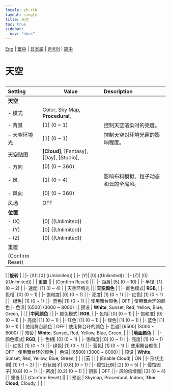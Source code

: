 ```yaml
---
locale: zh-rCN
layout: single
title: 天空
toc: true
sidebar:
  nav: "docs"
---
```

[Eng](/dancexr/menu/2025.4/scene/sky) | [繁中](/tw/dancexr/menu/2025.4/scene/sky) | [日本語](/jp/dancexr/menu/2025.4/scene/sky) | [한국어](/kr/dancexr/menu/2025.4/scene/sky) | [简中](/zh/dancexr/menu/2025.4/scene/sky)

# 天空

## 

| Setting | Value | Description |
| :--- | --- | :--- |
|**天空** | | 
|- 模式|  Color,  Sky Map,  **Procedural**,  | 
|- 背景| [1] (0 ~ 1) | 控制天空渲染时的亮度。
|- 天空环境光| [1] (0 ~ 1) | 控制天空对环境光照的影响程度。
| 天空贴图 |  **[Cloud]**,  [Fantasy],  [Day],  [Studio],  |  |
|- 方向| [0] (0 ~ 360) | 
|- 风| [1] (0 ~ 4) | 影响布料模拟、粒子动态和云的全局风。
|- 风向| [0] (0 ~ 360) | 
| 风场 | OFF | 
|**位置** | | 
|- (X)| [0] ((Unlimited)) | 
|- (Y)| [0] ((Unlimited)) | 
|- (Z)| [0] ((Unlimited)) | 
| 重置 || 
| (Confirm Reset) || 
|
|**旋转** | | 
|- (X)| [0] ((Unlimited)) | 
|- (Y)| [0] ((Unlimited)) | 
|- (Z)| [0] ((Unlimited)) | 
| 重置 || 
| (Confirm Reset) || 
|
|- 距离| [5] (0 ~ 10) | 
|- 半径| [1] (0 ~ 2) | 
|- 速度| [1] (0 ~ 4) | 
| 天空环境光 || 
|**天空颜色** | | 
|- 颜色模式|  **RGB**,  | 
|- 色相| [0] (0 ~ 1) | 
|- 饱和度| [0] (0 ~ 1) | 
|- 亮度| [1] (0 ~ 1) | 
|- 红色| [1] (0 ~ 1) | 
|- 绿色| [1] (0 ~ 1) | 
|- 蓝色| [1] (0 ~ 1) | 
| 使用舞台颜色 | OFF | 使用舞台环的颜色
|- 色温| [6500] (3000 ~ 8000) | 
| 预设 |  **White**,  Sunset,  Red,  Yellow,  Blue,  Green,  |  |
|
|**中间颜色** | | 
|- 颜色模式|  **RGB**,  | 
|- 色相| [0] (0 ~ 1) | 
|- 饱和度| [0] (0 ~ 1) | 
|- 亮度| [1] (0 ~ 1) | 
|- 红色| [1] (0 ~ 1) | 
|- 绿色| [1] (0 ~ 1) | 
|- 蓝色| [1] (0 ~ 1) | 
| 使用舞台颜色 | OFF | 使用舞台环的颜色
|- 色温| [6500] (3000 ~ 8000) | 
| 预设 |  **White**,  Sunset,  Red,  Yellow,  Blue,  Green,  |  |
|
|**地面颜色** | | 
|- 颜色模式|  **RGB**,  | 
|- 色相| [0] (0 ~ 1) | 
|- 饱和度| [0] (0 ~ 1) | 
|- 亮度| [1] (0 ~ 1) | 
|- 红色| [1] (0 ~ 1) | 
|- 绿色| [1] (0 ~ 1) | 
|- 蓝色| [1] (0 ~ 1) | 
| 使用舞台颜色 | OFF | 使用舞台环的颜色
|- 色温| [6500] (3000 ~ 8000) | 
| 预设 |  **White**,  Sunset,  Red,  Yellow,  Blue,  Green,  |  |
|
|**云** | | 
| (Enable Cloud) | ON | 
|- 形状比例| [1] (-1 ~ 2) | 
|- 形状因子| [0.8] (0 ~ 1) | 
|- 侵蚀比例| [2] (0 ~ 5) | 
|- 侵蚀因子| [0.8] (0 ~ 1) | 
|- 密度| [0.2] (0 ~ 1) | 
| 阴影 | OFF | 
|- 风的倍增器| [3] (0 ~ 4) | 
| 重置 || 
| (Confirm Reset) || 
|
| 预设 |  Skymap,  Procedural,  Indoor,  **Thin Cloud**,  Cloudy,  |  |
|
